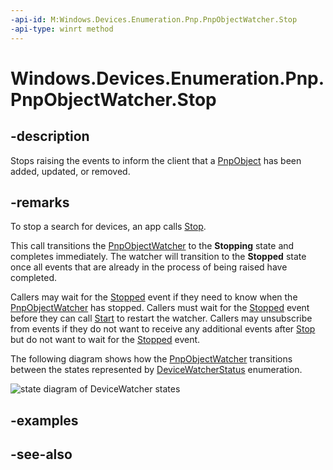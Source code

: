----api-id: M:Windows.Devices.Enumeration.Pnp.PnpObjectWatcher.Stop
-api-type: winrt method
---<!-- Method syntaxpublic void Stop()--># Windows.Devices.Enumeration.Pnp.PnpObjectWatcher.Stop## -descriptionStops raising the events to inform the client that a [PnpObject](pnpobject.md) has been added, updated, or removed.## -remarksTo stop a search for devices, an app calls [Stop](pnpobjectwatcher_stop.md).This call transitions the [PnpObjectWatcher](pnpobjectwatcher.md) to the **Stopping** state and completes immediately. The watcher will transition to the **Stopped** state once all events that are already in the process of being raised have completed.Callers may wait for the [Stopped](pnpobjectwatcher_stopped.md) event if they need to know when the [PnpObjectWatcher](pnpobjectwatcher.md) has stopped. Callers must wait for the [Stopped](pnpobjectwatcher_stopped.md) event before they can call [Start](pnpobjectwatcher_start.md) to restart the watcher. Callers may unsubscribe from events if they do not want to receive any additional events after [Stop](pnpobjectwatcher_stop.md) but do not want to wait for the [Stopped](pnpobjectwatcher_stopped.md) event.The following diagram shows how the [PnpObjectWatcher](pnpobjectwatcher.md) transitions between the states represented by [DeviceWatcherStatus](../windows.devices.enumeration/devicewatcherstatus.md) enumeration.<img src="images/statediagram.png" alt="state diagram of DeviceWatcher states"><?xm-replace_text {rem}?></img>## -examples## -see-also